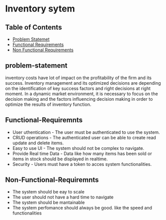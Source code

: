 # Inventory sytem
## Table of Contents
 - [Problem Statemet](#problem-statement)
 - [Functional Requirements](#Functional-Requiremnts)
 - [Non Functional Requirements](#Non-Functional-Requiremnts)
## problem-statement
 inventory costs have lot of impact on the profitability of the firm and its success. Inventory management and its optimized decisions are depending on the identification of key success factors and right decisions at right moment. In  a  dynamic  market  environment,  it  is  necessary  to  focus  on  the  decision  making  and  the  factors  influencing decision making in order to optimize the results of inventory function. 
## Functional-Requiremnts
- User uthentication - The user must be authenticated to use the system.
- CRUD operations - The authenticated user can be able to create read update and delete items.
- Easy to use UI - The system should not be complex to navigate.
- Provide Real time Data - Data like how many items has been sold or items in stock should be displayed in realtime.
- Security - Users must have a token to acces system functionalities.
## Non-Functional-Requiremnts
- The system should be eay to scale
- The user should not have a hard time to navigate
- The system should be mantainable
- The system perfomance should always be good. like the speed and functionalities
